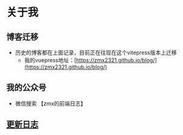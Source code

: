# 关于我

## 博客迁移
- 历史的博客都在上面记录，目前正在往现在这个vitepress版本上迁移
    - 我的vuepress地址：[https://zmx2321.github.io/blog/](https://zmx2321.github.io/blog/)

## 我的公众号
- 微信搜索 【zmx的前端日志】

## [更新日志](https://github.com/zmx2321/vite-blog)